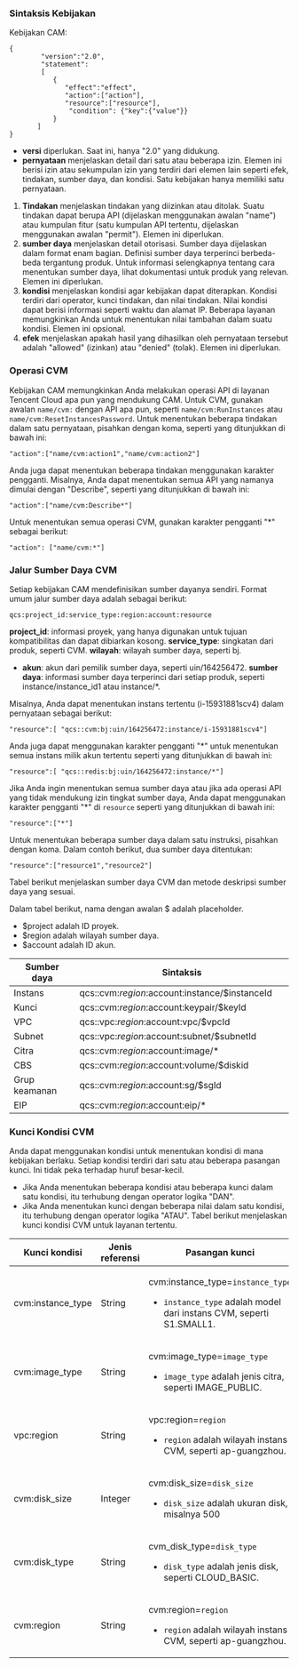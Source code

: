 
<span id = "celueyufa"></span>
### Sintaksis Kebijakan
Kebijakan CAM:

```
{	 
        "version":"2.0", 
        "statement": 
        [ 
           { 
              "effect":"effect", 
              "action":["action"], 
              "resource":["resource"], 
               "condition": {"key":{"value"}} 
           } 
       ] 
} 

```
- **versi** diperlukan. Saat ini, hanya "2.0" yang didukung.
- **pernyataan** menjelaskan detail dari satu atau beberapa izin. Elemen ini berisi izin atau sekumpulan izin yang terdiri dari elemen lain seperti efek, tindakan, sumber daya, dan kondisi. Satu kebijakan hanya memiliki satu pernyataan.
 1. **Tindakan** menjelaskan tindakan yang diizinkan atau ditolak. Suatu tindakan dapat berupa API (dijelaskan menggunakan awalan "name") atau kumpulan fitur (satu kumpulan API tertentu, dijelaskan menggunakan awalan "permit"). Elemen ini diperlukan.
 2. **sumber daya** menjelaskan detail otorisasi. Sumber daya dijelaskan dalam format enam bagian. Definisi sumber daya terperinci berbeda-beda tergantung produk. Untuk informasi selengkapnya tentang cara menentukan sumber daya, lihat dokumentasi untuk produk yang relevan. Elemen ini diperlukan.
 3. **kondisi** menjelaskan kondisi agar kebijakan dapat diterapkan. Kondisi terdiri dari operator, kunci tindakan, dan nilai tindakan. Nilai kondisi dapat berisi informasi seperti waktu dan alamat IP. Beberapa layanan memungkinkan Anda untuk menentukan nilai tambahan dalam suatu kondisi. Elemen ini opsional.
 4. **efek** menjelaskan apakah hasil yang dihasilkan oleh pernyataan tersebut adalah "allowed" (izinkan) atau "denied" (tolak). Elemen ini diperlukan.

<span id = "caozuo"></span>
### Operasi CVM

Kebijakan CAM memungkinkan Anda melakukan operasi API di layanan Tencent Cloud apa pun yang mendukung CAM. Untuk CVM, gunakan awalan `name/cvm:` dengan API apa pun, seperti `name/cvm:RunInstances` atau `name/cvm:ResetInstancesPassword`.
Untuk menentukan beberapa tindakan dalam satu pernyataan, pisahkan dengan koma, seperti yang ditunjukkan di bawah ini:
```
"action":["name/cvm:action1","name/cvm:action2"]
```
Anda juga dapat menentukan beberapa tindakan menggunakan karakter pengganti. Misalnya, Anda dapat menentukan semua API yang namanya dimulai dengan "Describe", seperti yang ditunjukkan di bawah ini:
```
"action":["name/cvm:Describe*"]
```
Untuk menentukan semua operasi CVM, gunakan karakter pengganti "*" sebagai berikut:
```
"action": ["name/cvm:*"]
```

<span id = "ziyuanlujing"></span> 
### Jalur Sumber Daya CVM
Setiap kebijakan CAM mendefinisikan sumber dayanya sendiri.
Format umum jalur sumber daya adalah sebagai berikut:
```
qcs:project_id:service_type:region:account:resource
```
**project_id**: informasi proyek, yang hanya digunakan untuk tujuan kompatibilitas dan dapat dibiarkan kosong.
**service_type**: singkatan dari produk, seperti CVM.
**wilayah**: wilayah sumber daya, seperti bj.
- **akun**: akun dari pemilik sumber daya, seperti uin/164256472.
**sumber daya**: informasi sumber daya terperinci dari setiap produk, seperti instance/instance_id1 atau instance/*.

Misalnya, Anda dapat menentukan instans tertentu (i-15931881scv4) dalam pernyataan sebagai berikut:
```
"resource":[ "qcs::cvm:bj:uin/164256472:instance/i-15931881scv4"]
```
Anda juga dapat menggunakan karakter pengganti "*" untuk menentukan semua instans milik akun tertentu seperti yang ditunjukkan di bawah ini:
```
"resource":[ "qcs::redis:bj:uin/164256472:instance/*"]
```

Jika Anda ingin menentukan semua sumber daya atau jika ada operasi API yang tidak mendukung izin tingkat sumber daya, Anda dapat menggunakan karakter pengganti "*" di `resource` seperti yang ditunjukkan di bawah ini:
```
"resource":["*"]
```
Untuk menentukan beberapa sumber daya dalam satu instruksi, pisahkan dengan koma. Dalam contoh berikut, dua sumber daya ditentukan:
```
"resource":["resource1","resource2"]
```
Tabel berikut menjelaskan sumber daya CVM dan metode deskripsi sumber daya yang sesuai.
<style>
table th:nth-of-type(1){
width:250px;
}
table th:nth-of-type(2){
width:500px;
}
</style>
Dalam tabel berikut, nama dengan awalan $ adalah placeholder.
- $project adalah ID proyek.
- $region adalah wilayah sumber daya.
- $account adalah ID akun.

| Sumber daya | Sintaksis |
|-------|-------|
| Instans | qcs::cvm:$region:$account:instance/$instanceId |
| Kunci | qcs::cvm:$region:$account:keypair/$keyId |
| VPC | qcs::vpc:$region:$account:vpc/$vpcId |
| Subnet | qcs::vpc:$region:$account:subnet/$subnetId |
| Citra | qcs::cvm:$region:$account:image/\* |
| CBS |  qcs::cvm:$region:$account:volume/$diskid|
| Grup keamanan | qcs::cvm:$region:$account:sg/$sgId |
| EIP |  qcs::cvm:$region:$account:eip/*|

 

<span id = "tiaojianmiyue"></span>
### Kunci Kondisi CVM
Anda dapat menggunakan kondisi untuk menentukan kondisi di mana kebijakan berlaku. Setiap kondisi terdiri dari satu atau beberapa pasangan kunci. Ini tidak peka terhadap huruf besar-kecil.

- Jika Anda menentukan beberapa kondisi atau beberapa kunci dalam satu kondisi, itu terhubung dengan operator logika "DAN".
- Jika Anda menentukan kunci dengan beberapa nilai dalam satu kondisi, itu terhubung dengan operator logika "ATAU".
Tabel berikut menjelaskan kunci kondisi CVM untuk layanan tertentu.
<table class="tableblock frame-all grid-all spread">
<colgroup>
<col style="width: 25%;">
<col style="width: 25%;">
<col style="width: 50%;">
</colgroup>
<thead>
<tr>
<th class="tableblock halign-left valign-top">Kunci kondisi</th>
<th class="tableblock halign-left valign-top">Jenis referensi</th>
<th class="tableblock halign-left valign-top">Pasangan kunci</th>
</tr>
</thead>
<tbody>
<tr>
<td class="tableblock halign-left valign-top"><div><div class="paragraph">
<p>cvm:instance_type</p>
</div></div></td>
<td class="tableblock halign-left valign-top"><div><div class="paragraph">
<p>String</p>
</div></div></td>
<td class="tableblock halign-left valign-top"><div><div class="paragraph">
<p>cvm:instance_type=<code>instance_type</code></p>
</div>
<div class="ulist">
<ul>
<li>
<p><code>instance_type</code> adalah model dari instans CVM, seperti S1.SMALL1.</p>
</li>
</ul>
</div></div></td>
</tr>
<tr>
<td class="tableblock halign-left valign-top"><div><div class="paragraph">
<p>cvm:image_type</p>
</div></div></td>
<td class="tableblock halign-left valign-top"><div><div class="paragraph">
<p>String</p>
</div></div></td>
<td class="tableblock halign-left valign-top"><div><div class="paragraph">
<p>cvm:image_type=<code>image_type</code></p>
</div>
<div class="ulist">
<ul>
<li>
<p><code>image_type</code> adalah jenis citra, seperti IMAGE_PUBLIC.</p>
</li>
</ul>
</div></div></td>
</tr>
<tr>
<td class="tableblock halign-left valign-top"><div><div class="paragraph">
<p>vpc:region</p>
</div></div></td>
<td class="tableblock halign-left valign-top"><div><div class="paragraph">
<p>String</p>
</div></div></td>
<td class="tableblock halign-left valign-top"><div><div class="paragraph">
<p>vpc:region=<code>region</code></p>
</div>
<div class="ulist">
<ul>
<li>
<p><code>region</code> adalah wilayah instans CVM, seperti ap-guangzhou.</p>
</li>
</ul>
</div></div></td>
</tr>
<tr>
<td class="tableblock halign-left valign-top"><div><div class="paragraph">
<p>cvm:disk_size</p>
</div></div></td>
<td class="tableblock halign-left valign-top"><div><div class="paragraph">
<p>Integer</p>
</div></div></td>
<td class="tableblock halign-left valign-top"><div><div class="paragraph">
<p>cvm:disk_size=<code>disk_size</code></p>
</div>
<div class="ulist">
<ul>
<li>
<p><code>disk_size</code> adalah ukuran disk, misalnya 500</p>
</li>
</ul>
</div></div></td>
</tr>
<tr>
<td class="tableblock halign-left valign-top"><div><div class="paragraph">
<p>cvm:disk_type</p>
</div></div></td>
<td class="tableblock halign-left valign-top"><div><div class="paragraph">
<p>String</p>
</div></div></td>
<td class="tableblock halign-left valign-top"><div><div class="paragraph">
<p>cvm_disk_type=<code>disk_type</code></p>
</div>
<div class="ulist">
<ul>
<li>
<p><code>disk_type</code> adalah jenis disk, seperti CLOUD_BASIC.</p>
</li>
</ul>
</div></div></td>
</tr>
<tr>
<td class="tableblock halign-left valign-top"><div><div class="paragraph">
<p>cvm:region</p>
</div></div></td>
<td class="tableblock halign-left valign-top"><div><div class="paragraph">
<p>String</p>
</div></div></td>
<td class="tableblock halign-left valign-top"><div><div class="paragraph">
<p>cvm:region=<code>region</code></p>
</div>
<div class="ulist">
<ul>
<li>
<p><code>region</code> adalah wilayah instans CVM, seperti ap-guangzhou.</p>
</li>
</ul>
</div></div></td>
</tr>
</tbody>
</table>
